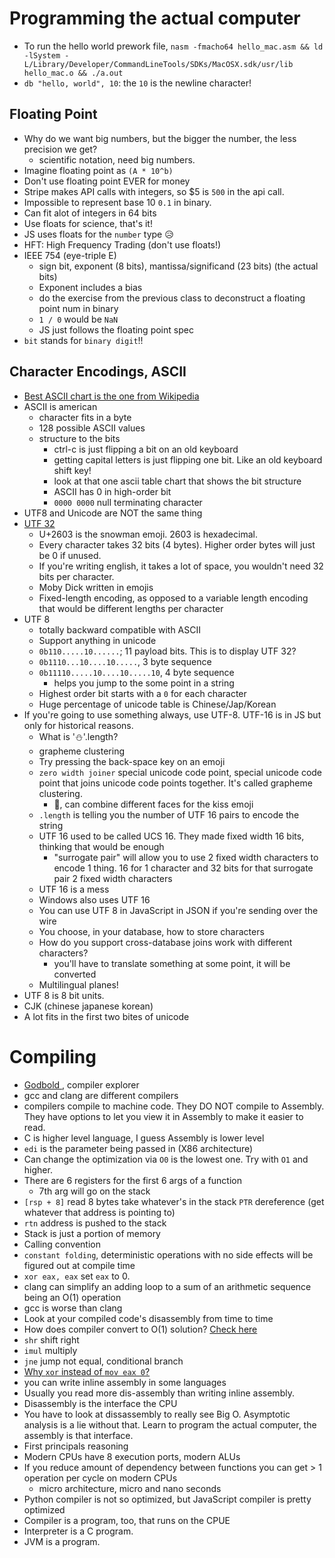 # Programming the actual computer

- To run the hello world prework file, `nasm -fmacho64 hello_mac.asm && ld
-lSystem -L/Library/Developer/CommandLineTools/SDKs/MacOSX.sdk/usr/lib
hello_mac.o && ./a.out`
- `db "hello, world", 10`: the `10` is the newline character!

## Floating Point

- Why do we want big numbers, but the bigger the number, the less precision we
  get?
  - scientific notation, need big numbers.
- Imagine floating point as `(A * 10^b)`
- Don't use floating point EVER for money
- Stripe makes API calls with integers, so $5 is `500` in the api call.
- Impossible to represent base 10 `0.1` in binary.
- Can fit alot of integers in 64 bits
- Use floats for science, that's it!
- JS uses floats for the `number` type 😥
- HFT: High Frequency Trading (don't use floats!)
- IEEE 754 (eye-triple E)
  - sign bit, exponent (8 bits), mantissa/significand (23 bits) (the actual
    bits)
  - Exponent includes a bias
  - do the exercise from the previous class to deconstruct a floating point num
    in binary
  - `1 / 0` would be `NaN`
  - JS just follows the floating point spec
- `bit` stands for `binary digit`!!

## Character Encodings, ASCII

- [Best ASCII chart is the one from Wikipedia](https://en.wikipedia.org/wiki/ASCII#/media/File:USASCII_code_chart.png)
- ASCII is american
  - character fits in a byte
  - 128 possible ASCII values
  - structure to the bits
    - ctrl-c is just flipping a bit on an old keyboard
    - getting capital letters is just flipping one bit. Like an old keyboard
      shift key!
    - look at that one ascii table chart that shows the bit structure
    - ASCII has 0 in high-order bit
    - `0000 0000` null terminating character
- UTF8 and Unicode are NOT the same thing
- [UTF 32](old.unicode-table.com)
  - U+2603 is the snowman emoji. 2603 is hexadecimal.
  - Every character takes 32 bits (4 bytes). Higher order bytes will just be 0
    if unused.
  - If you're writing english, it takes a lot of space, you wouldn't need 32
    bits per character.
  - Moby Dick written in emojis
  - Fixed-length encoding, as opposed to a variable length encoding that would
    be different lengths per character
- UTF 8
  - totally backward compatible with ASCII
  - Support anything in unicode
  - `0b110.....10......`; 11 payload bits. This is to display UTF 32?
  - `0b1110...10....10.....`, 3 byte sequence
  - `0b11110.....10....10.....10`, 4 byte sequence
    - helps you jump to the some point in a string
  - Highest order bit starts with a `0` for each character
  - Huge percentage of unicode table is Chinese/Jap/Korean
- If you're going to use something always, use UTF-8. UTF-16 is in JS but only
  for historical reasons.
  - What is '⛄️'.length?
  - grapheme clustering
  - Try pressing the back-space key on an emoji
  - `zero width joiner` special unicode code point, special unicode code point
    that joins unicode code points together. It's called grapheme clustering.
    - 💏, can combine different faces for the kiss emoji
  - `.length` is telling you the number of UTF 16 pairs to encode the string
  - UTF 16 used to be called UCS 16. They made fixed width 16 bits, thinking
    that would be enough
    - "surrogate pair" will allow you to use 2 fixed width characters to encode
      1 thing. 16 for 1 character and 32 bits for that surrogate pair 2 fixed
      width characters
  - UTF 16 is a mess
  - Windows also uses UTF 16
  - You can use UTF 8 in JavaScript in JSON if you're sending over the wire
  - You choose, in your database, how to store characters
  - How do you support cross-database joins work with different characters?
    - you'll have to translate something at some point, it will be converted
  - Multilingual planes!
- UTF 8 is 8 bit units.
- CJK (chinese japanese korean)
- A lot fits in the first two bites of unicode

# Compiling

- [ Godbold ](godbolt.org), compiler explorer
- gcc and clang are different compilers
- compilers compile to machine code. They DO NOT compile to Assembly. They have
  options to let you view it in Assembly to make it easier to read.
- C is higher level language, I guess Assembly is lower level
- `edi` is the parameter being passed in (X86 architecture)
- Can change the optimization via `O0` is the lowest one. Try with `O1` and
  higher.
- There are 6 registers for the first 6 args of a function
  - 7th arg will go on the stack
- `[rsp + 8]` read 8 bytes take whatever's in the stack `PTR` dereference (get
  whatever that address is pointing to)
- `rtn` address is pushed to the stack
- Stack is just a portion of memory
- Calling convention
- `constant folding`, deterministic operations with no side effects will be
  figured out at compile time
- `xor eax, eax` set `eax` to 0.
- clang can simplify an adding loop to a sum of an arithmetic sequence being an
  O(1) operation
- gcc is worse than clang
- Look at your compiled code's disassembly from time to time
- How does compiler convert to O(1) solution? [Check
  here](https://llvm.org/docs/Passes.html#passes-licm)
- `shr` shift right
- `imul` multiply
- `jne` jump not equal, conditional branch
- [Why `xor` instead of `mov eax
0`?](https://stackoverflow.com/questions/1135679/does-using-xor-reg-reg-give-advantage-over-mov-reg-0)
- you can write inline assembly in some languages
- Usually you read more dis-assembly than writing inline assembly.
- Disassembly is the interface the CPU
- You have to look at dissassembly to really see Big O. Asymptotic analysis is a
  lie without that. Learn to program the actual computer, the assembly is that
  interface.
- First principals reasoning
- Modern CPUs have 8 execution ports, modern ALUs
- If you reduce amount of dependency between functions you can get > 1 operation
  per cycle on modern CPUs
  - micro architecture, micro and nano seconds
- Python compiler is not so optimized, but JavaScript compiler is pretty
  optimized
- Compiler is a program, too, that runs on the CPUE
- Interpreter is a C program.
- JVM is a program.
